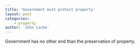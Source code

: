 ```yaml
---
title: 'Government must protect property'
layout: post
categories:
    - property
author: 'John Locke'
---
```


Government has no other end than the preservation of property.